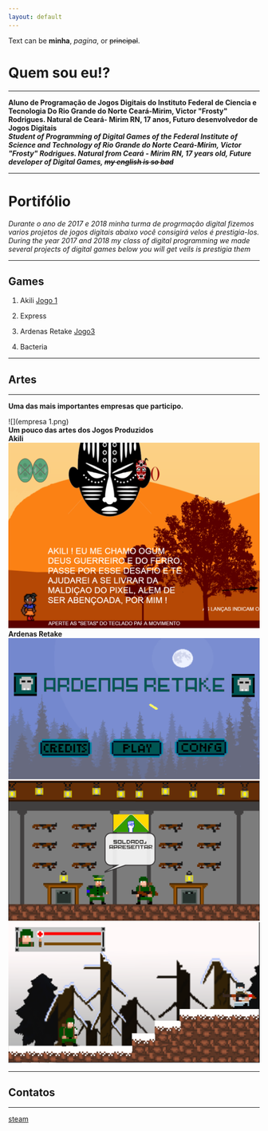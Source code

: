 ```yaml
---
layout: default
---  
```

Text can be **minha**, _pagina_, or ~~principal~~.
# **Quem sou eu!?**  
* * *
**Aluno de Programação de Jogos Digitais do Instituto Federal de Ciencia e Tecnologia Do Rio Grande do Norte Ceará-Mirim, Victor "Frosty" Rodrigues. Natural de Ceará- Mirim RN, 17 anos, Futuro desenvolvedor de Jogos Digitais**      
***Student of Programming of Digital Games of the Federal Institute of Science and Technology of Rio Grande do Norte Ceará-Mirim, Victor "Frosty" Rodrigues. Natural from Ceará - Mirim RN, 17 years old, Future developer of Digital Games, ~~my english is so bad~~***   
* * * 
# Portifólio 
  _Durante o ano de 2017 e 2018 minha turma de progrmação digital fizemos varios projetos de jogos digitais abaixo você consigirá velos é prestigia-los.   
During the year 2017 and 2018 my class of digital programming we made several projects of digital games below you will get veils is prestigia them_
* * *  
## Games  
1. Akili [Jogo 1](https://elielton90.github.io/Akili/)  

2. Express  

3. Ardenas Retake [Jogo3](https://jldifrn.github.io/ArdenasRetake/)    

4. Bacteria
* * *  
## Artes  

* * *    

**Uma das mais importantes empresas que participo.**

![](empresa 1.png)    
**Um pouco das artes dos Jogos Produzidos**   
**Akili**
![](Telajogo1.png)    
**Ardenas Retake**   
![](Telajogo2.png)     
![](Telajogo3.png)       
![](Telajogo4.png)


* * *  
## Contatos  
* * *   
[steam](http://steamcommunity.com/id/vitorr1232/)    




